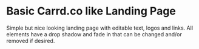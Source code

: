# Basic Carrd.co like Landing Page

Simple but nice looking landing page with editable text, logos and links. All elements have a drop shadow and fade in that can be changed and/or removed if desired.

